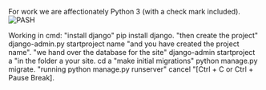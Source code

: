 For work we are affectionately Python 3 (with a check mark included). ![PASH](https://aatayyab.files.wordpress.com/2016/12/71.jpg?w=656)

Working in cmd:
"install django" pip install django.
"then create the project" django-admin.py startproject name "and you have created the project name".
"we hand over the database for the site" django-admin startproject a "in the folder a your site.
cd a
"make initial migrations" python manage.py migrate.
"running python manage.py runserver" cancel "[Ctrl + C or Ctrl + Pause Break].